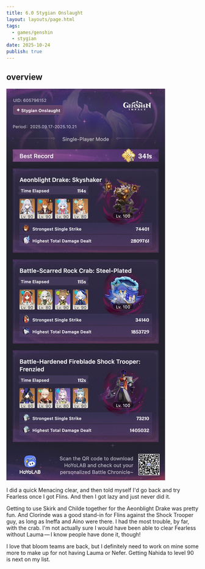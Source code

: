```yaml
---
title: 6.0 Stygian Onslaught
layout: layouts/page.html
tags:
  - games/genshin
  - stygian
date: 2025-10-24
publish: true
---
```

## overview
![Sygian Onslaught Overview](./photos/6-0_so.jpeg)

I did a quick Menacing clear, and then told myself I'd go back and try Fearless once I got Flins. And then I got lazy and just never did it. 

Getting to use Skirk and Childe together for the Aeonblight Drake was pretty fun. And Clorinde was a good stand-in for Flins against the Shock Trooper guy, as long as Ineffa and Aino were there. I had the most trouble, by far, with the crab. I'm not actually sure I would have been able to clear Fearless without Lauma — I know people have done it, though! 

I love that bloom teams are back, but I definitely need to work on mine some more to make up for not having Lauma or Nefer. Getting Nahida to level 90 is next on my list.